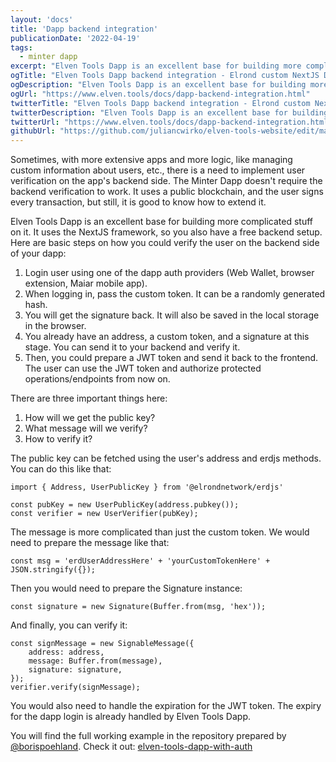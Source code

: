 ```yaml
---
layout: 'docs'
title: 'Dapp backend integration'
publicationDate: '2022-04-19'
tags:
  - minter dapp
excerpt: "Elven Tools Dapp is an excellent base for building more complicated stuff on it. It uses the NextJS framework, so you also have a free backend setup."
ogTitle: "Elven Tools Dapp backend integration - Elrond custom NextJS Dapp"
ogDescription: "Elven Tools Dapp is an excellent base for building more complicated stuff on it. It uses the NextJS framework, so you also have a free backend setup."
ogUrl: "https://www.elven.tools/docs/dapp-backend-integration.html"
twitterTitle: "Elven Tools Dapp backend integration - Elrond custom NextJS Dapp"
twitterDescription: "Elven Tools Dapp is an excellent base for building more complicated stuff on it. It uses the NextJS framework, so you also have a free backend setup."
twitterUrl: "https://www.elven.tools/docs/dapp-backend-integration.html"
githubUrl: "https://github.com/juliancwirko/elven-tools-website/edit/main/src/docs/dapp-backend-integration.md"
---
```


Sometimes, with more extensive apps and more logic, like managing custom information about users, etc., there is a need to implement user verification on the app's backend side. The Minter Dapp doesn't require the backend verification to work. It uses a public blockchain, and the user signs every transaction, but still, it is good to know how to extend it.

Elven Tools Dapp is an excellent base for building more complicated stuff on it. It uses the NextJS framework, so you also have a free backend setup. Here are basic steps on how you could verify the user on the backend side of your dapp: 

1. Login user using one of the dapp auth providers (Web Wallet, browser extension, Maiar mobile app).
2. When logging in, pass the custom token. It can be a randomly generated hash.
3. You will get the signature back. It will also be saved in the local storage in the browser.
4. You already have an address, a custom token, and a signature at this stage. You can send it to your backend and verify it.
5. Then, you could prepare a JWT token and send it back to the frontend. The user can use the JWT token and authorize protected operations/endpoints from now on.

There are three important things here:
1. How will we get the public key?
1. What message will we verify? 
2. How to verify it?

The public key can be fetched using the user's address and erdjs methods. You can do this like that: 

```
import { Address, UserPublicKey } from '@elrondnetwork/erdjs'

const pubKey = new UserPublicKey(address.pubkey());
const verifier = new UserVerifier(pubKey);
```

The message is more complicated than just the custom token. We would need to prepare the message like that: 

```
const msg = 'erdUserAddressHere' + 'yourCustomTokenHere' + JSON.stringify({});
```

Then you would need to prepare the Signature instance:

```
const signature = new Signature(Buffer.from(msg, 'hex'));
```

And finally, you can verify it:

```
const signMessage = new SignableMessage({
    address: address,
    message: Buffer.from(message),
    signature: signature,
});
verifier.verify(signMessage);
```

You would also need to handle the expiration for the JWT token. The expiry for the dapp login is already handled by Elven Tools Dapp.

You will find the full working example in the repository prepared by [@borispoehland](https://github.com/borispoehland). Check it out: [
elven-tools-dapp-with-auth](https://github.com/borispoehland/elven-tools-dapp-with-auth)
